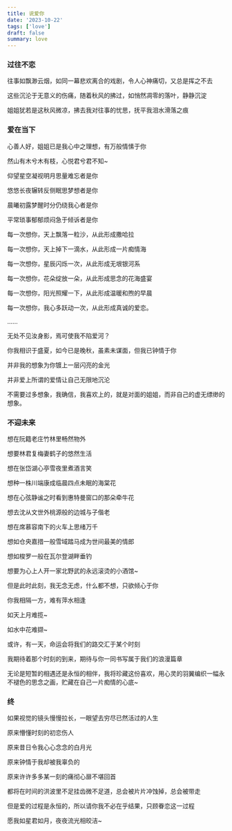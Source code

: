 ```yaml
---
title: 说爱你
date: '2023-10-22'
tags: ['love']
draft: false
summary: love
---
```


### **过往不恋**

往事如飘渺云烟，如同一幕悲欢离合的戏剧，令人心神痛切，又总是挥之不去

这些沉沦于无意义的伤痛，随着秋风的拂过，如悄然凋零的落叶，静静沉淀

姐姐犹若是这秋风微凉，拂去我对往事的忧思，抚平我泪水滑落之痕

### **爱在当下**

心善人好，姐姐已是我心中之理想，有万般情愫于你

然山有木兮木有枝，心悦君兮君不知~

仰望星空凝视明月思量难忘者是你

悠悠长夜辗转反侧眠思梦想者是你

晨曦初露梦醒时分仍绕我心者是你

平常琐事郁郁烦闷急于倾诉者是你

每一次想你，天上飘落一粒沙，从此形成撒哈拉

每一次想你，天上掉下一滴水，从此形成一片痴情海

每一次想你，星辰闪烁一次，从此形成无垠银河系

每一次想你，花朵绽放一朵，从此形成思念的花海盛宴

每一次想你，阳光照耀一下，从此形成温暖和煦的早晨

每一次想你，我心多跃动一次，从此形成真诚的爱恋。

......

无处不见汝身影，焉可使我不陷爱河？

你我相识于盛夏，如今已是晚秋，虽素未谋面，但我已钟情于你

并非我的想象为你镀上一层闪亮的金光

并非爱上所谓的爱情让自己无限地沉沦

不需要过多想象，我确信，我喜欢上的，就是对面的姐姐，而非自己的虚无缥缈的想象。

### **不迎未来**

想在阮籍老庄竹林里畅然物外

想要林君复梅妻鹤子的悠然生活

想在张岱湖心亭雪夜里煮酒言笑

想种一株川端康成临晨四点未眠的海棠花

想在心弦静谧之时看到惠特曼窗口的那朵牵牛花

想去沈从文世外桃源般的边城与子偕老

想在席慕容南下的火车上思绪万千

想如仓央嘉措一般雪域踏马成为世间最美的情郎

想如梭罗一般在瓦尔登湖畔垂钓

想要为心上人开一家北野武的永远滚烫的小酒馆~

但是此时此刻，我无念无虑，什么都不想，只欲倾心于你

你我相隔一方，难有萍水相逢

如天上月难揽~

如水中花难撷~

或许，有一天，命运会将我们的路交汇于某个时刻

我期待着那个时刻的到来，期待与你一同书写属于我们的浪漫篇章

无论是短暂的相遇还是永恒的相伴，我将珍藏这份喜欢，用心灵的羽翼编织一幅永不褪色的思念之画，贮藏在自己一片痴情的心底~

### **终**

如果视觉的镜头慢慢拉长，一眼望去穷尽已然活过的人生

原来懵懂时刻的初恋伤人

原来昔日令我心心念念的白月光

原来钟情于我却被我辜负的

原来许许多多某一刻的痛彻心扉不堪回首

都将在时间的洪波里不足挂齿微不足道，总会被片片冲蚀掉，总会被带走

但是爱的过程是永恒的，所以请你我不必在乎结果，只顾眷恋这一过程

愿我如星君如月，夜夜流光相皎洁~
